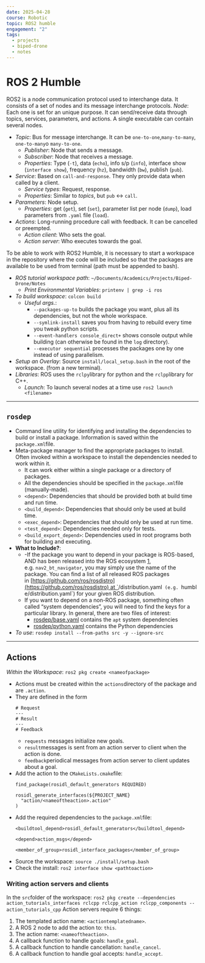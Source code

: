 ```yaml
---
date: 2025-04-28
course: Robotic
topic: ROS2 humble
engagement: "2"
tags:
  - projects
  - biped-drone
  - notes
---
```

# ROS 2 Humble
ROS2 is a node communication protocol used to interchange data. It consists of a set of nodes and its message interchange protocols.
*Node*: Each one is set for an unique purpose. It can send/receive data through topics, services, parameters, and actions. A single executable can contain several nodes.
- *Topic*: Bus for message interchange. It can be `one-to-one`,`many-to-many`, `one-to-many`o `many-to-one`.
	- *Publisher*: Node that sends a message.
	- *Subscriber*: Node that receives a message.
	- *Properties*: Type (`-t`), data (`echo`), info s/p (`info`), interface show (`interface show`), frequency (`hz`), bandwidth (`bw`), publish (`pub`).
- *Service*: Based on `call-and-response`. They only provide data when called by a client.
	- *Service types*: Request, response.
	- *Properties*: Similar to *topics*, but `pub` $\leftrightarrow$ `call`.
- *Parameters*: Node setup.
	- *Properties*: get (`get`), set (`set`), parameter list per node (`dump`), load parameters from `.yaml` file (`load`).
- *Actions*: Long-running procedure call with feedback. It can be cancelled or preempted.
	- *Action client*: Who sets the goal.
	- *Action server*: Who executes towards the goal.

To be able to work with ROS2 Humble, it is necessary to start a workspace in the repository where the code will be included so that the packages are available to be used from terminal (path must be appended to bash).
- *ROS tutorial workspace path*: `~/Documents/Academics/Projects/Biped-Drone/Notes`
	- *Print Environmental Variables*: `printenv | grep -i ros`
- *To build workspace*: `colcon build`
	- *Useful args.*: 
		- `--packages-up-to` builds the package you want, plus all its dependencies, but not the whole workspace.
		- `--symlink-install` saves you from having to rebuild every time you tweak python scripts.
		- `--event-handlers console_direct+` shows console output while building (can otherwise be found in the `log` directory).
		- `--executor sequential` processes the packages one by one instead of using parallelism.
- *Setup an Overlay*: Source `install/local_setup.bash` in the root of the workspace. (from a new terminal).
- *Libraries*: ROS uses the `rclpy`library for python and the `rclpp`library for C++.
	- *Launch*: To launch several nodes at a time use `ros2 launch <filename>`
---
## `rosdep`
- Command line utility for identifying and installing the dependencies to build or install a package. Information is saved within the `package.xml`file. 
- Meta-package manager to find the appropriate packages to install. Often invoked within a workspace to install the dependencies needed to work within it.
	- It can work either within a single package or a directory of packages.
	- All the dependencies should be specified in the `package.xml`file (manually-made). 
	- `<depend>`: Dependencies that should be provided both at build time and run time.
	- `<build_depend>`: Dependencies that should only be used at build time.
	- `<exec_depend>`: Dependencies that should only be used at run time.
	- `<test_depend>`: Dependencies needed only for tests.
	- `<build_export_depend>`: Dependencies used in root programs both for building and executing.
- **What to Include?**:
	- -If the package you want to depend in your package is ROS-based, AND has been released into the ROS ecosystem [1](https://docs.ros.org/en/humble/Tutorials/Intermediate/Rosdep.html#id2), e.g. `nav2_bt_navigator`, you may simply use the name of the package. You can find a list of all released ROS packages in [https://github.com/ros/rosdistro](https://github.com/ros/rosdistro) at `<distro>/distribution.yaml` (e.g. `humble/distribution.yaml`) for your given ROS distribution.
	- If you want to depend on a non-ROS package, something often called “system dependencies”, you will need to find the keys for a particular library. In general, there are two files of interest:
	    - [rosdep/base.yaml](https://github.com/ros/rosdistro/blob/master/rosdep/base.yaml) contains the `apt` system dependencies
	    - [rosdep/python.yaml](https://github.com/ros/rosdistro/blob/master/rosdep/python.yaml) contains the Python dependencies
- *To use*: `rosdep install --from-paths src -y --ignore-src`
---
## Actions
*Within the Workspace*: `ros2 pkg create <nameofpackage>`
- Actions must be created within the `actions`directory of the package and are `.action`.
- They are defined in the form
	```
	# Request
	---
	# Result
	--- 
	# Feedback
	```
	- `requests` messages initialize new goals.
	- `result`messages is sent from an action server to client when the action is done.
	- `feedback`periodical messages from action server to client updates about a goal.
- Add the action to the `CMakeLists.cmake`file:
	```
	find_package(rosidl_default_generators REQUIRED)
	
	rosidl_generate_interfaces(${PROJECT_NAME}
	  "action/<nameoftheaction>.action"
	) 
	```
- Add the required dependencies to the `package.xml`file:
	```
	<buildtool_depend>rosidl_default_generators</buildtool_depend>
	
	<depend>action_msgs</depend>
	
	<member_of_group>rosidl_interface_packages</member_of_group>
	```
- Source the workspace: `source ./install/setup.bash`
- Check the install: `ros2 interface show <pathtoaction>`
### Writing action servers and clients
In the `src`folder of the workspace: `ros2 pkg create --dependencies action_tutorials_interfaces rclcpp rclcpp_action rclcpp_components -- action_tutorials_cpp`
Action servers require 6 things:
1. The templated action name: `<actiontemplatedname>`.
2. A ROS 2 node to add the action to: `this`.
3. The action name: `<nameoftheaction>`.
4. A callback function to handle goals: `handle_goal`.
5. A callback function to handle cancellation: `handle_cancel`.
6. A callback function to handle goal accepts: `handle_accept`.
